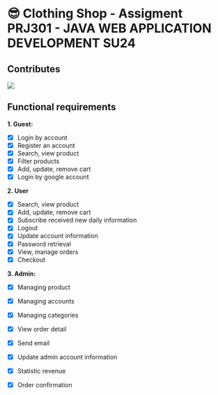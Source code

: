 # :sunglasses: Clothing Shop - Assigment PRJ301 - JAVA WEB APPLICATION DEVELOPMENT SU24

## Contributes
<a href="https://contrib.rocks/image?repo=huyhoang-doit/ClothesShop/graphs/contributors">
  <img src="https://contrib.rocks/image?repo=huyhoang-doit/ClothesShop"/>
</a>

## Functional requirements

**1. Guest:**
- [x] Login by account
- [x] Register an account
- [x] Search, view product
- [x] Filter products
- [x] Add, update, remove cart
- [x] Login by google account

**2. User**
- [x] Search, view product
- [x] Add, update, remove cart
- [x] Subscribe received new daily information
- [x] Logout
- [x] Update account information
- [x] Password retrieval
- [x] View, manage orders
- [x] Checkout

**3. Admin:**
- [x] Managing product
- [x] Managing accounts
- [x] Managing categories
- [x] View order detail
- [x] Send email
- [x] Update admin account information
- [x] Statistic revenue
- [x] Order confirmation


